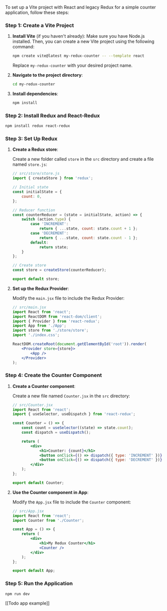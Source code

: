 To set up a Vite project with React and legacy Redux for a simple counter application, follow these steps:

### Step 1: Create a Vite Project

1. **Install Vite** (if you haven't already):
   Make sure you have Node.js installed. Then, you can create a new Vite project using the following command:

   ```bash
   npm create vite@latest my-redux-counter -- --template react
   ```

   Replace `my-redux-counter` with your desired project name.

2. **Navigate to the project directory**:

   ```bash
   cd my-redux-counter
   ```

3. **Install dependencies**:

   ```bash
   npm install
   ```

### Step 2: Install Redux and React-Redux

```bash
npm install redux react-redux
```

### Step 3: Set Up Redux

1. **Create a Redux store**:

   Create a new folder called `store` in the `src` directory and create a file named `store.js`:

   ```javascript
   // src/store/store.js
   import { createStore } from 'redux';

   // Initial state
   const initialState = {
       count: 0,
   };

   // Reducer function
   const counterReducer = (state = initialState, action) => {
       switch (action.type) {
           case 'INCREMENT':
               return { ...state, count: state.count + 1 };
           case 'DECREMENT':
               return { ...state, count: state.count - 1 };
           default:
               return state;
       }
   };

   // Create store
   const store = createStore(counterReducer);

   export default store;
   ```

2. **Set up the Redux Provider**:

   Modify the `main.jsx` file to include the Redux Provider:

   ```jsx
   // src/main.jsx
   import React from 'react';
   import ReactDOM from 'react-dom/client';
   import { Provider } from 'react-redux';
   import App from './App';
   import store from './store/store';
   import './index.css';

   ReactDOM.createRoot(document.getElementById('root')).render(
       <Provider store={store}>
           <App />
       </Provider>
   );
   ```

### Step 4: Create the Counter Component

1. **Create a Counter component**:

   Create a new file named `Counter.jsx` in the `src` directory:

   ```jsx
   // src/Counter.jsx
   import React from 'react';
   import { useSelector, useDispatch } from 'react-redux';

   const Counter = () => {
       const count = useSelector((state) => state.count);
       const dispatch = useDispatch();

       return (
           <div>
               <h1>Counter: {count}</h1>
               <button onClick={() => dispatch({ type: 'INCREMENT' })}>Increment</button>
               <button onClick={() => dispatch({ type: 'DECREMENT' })}>Decrement</button>
           </div>
       );
   };

   export default Counter;
   ```

2. **Use the Counter component in App**:

   Modify the `App.jsx` file to include the `Counter` component:

   ```jsx
   // src/App.jsx
   import React from 'react';
   import Counter from './Counter';

   const App = () => {
       return (
           <div>
               <h1>My Redux Counter</h1>
               <Counter />
           </div>
       );
   };

   export default App;
   ```

### Step 5: Run the Application

```bash
npm run dev
```


[[Todo app example]]